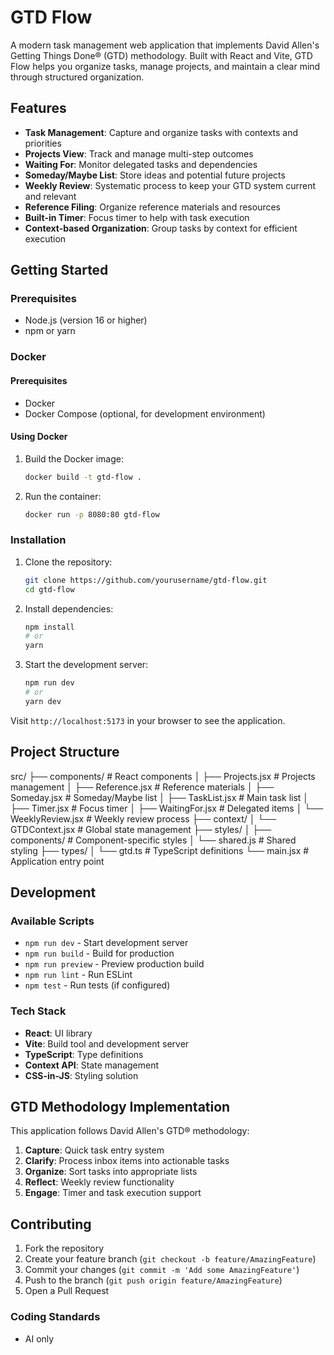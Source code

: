 # GTD Flow

A modern task management web application that implements David Allen's Getting Things Done® (GTD) methodology. Built with React and Vite, GTD Flow helps you organize tasks, manage projects, and maintain a clear mind through structured organization.

## Features

- **Task Management**: Capture and organize tasks with contexts and priorities
- **Projects View**: Track and manage multi-step outcomes
- **Waiting For**: Monitor delegated tasks and dependencies
- **Someday/Maybe List**: Store ideas and potential future projects
- **Weekly Review**: Systematic process to keep your GTD system current and relevant
- **Reference Filing**: Organize reference materials and resources
- **Built-in Timer**: Focus timer to help with task execution
- **Context-based Organization**: Group tasks by context for efficient execution

## Getting Started

### Prerequisites

- Node.js (version 16 or higher)
- npm or yarn

### Docker

#### Prerequisites
- Docker
- Docker Compose (optional, for development environment)

#### Using Docker

1. Build the Docker image:
    ```bash
    docker build -t gtd-flow .
    ```

2. Run the container:
    ```bash
    docker run -p 8080:80 gtd-flow
    ```

### Installation

1. Clone the repository:
    ```bash
    git clone https://github.com/yourusername/gtd-flow.git
    cd gtd-flow
    ```

2. Install dependencies:
    ```bash
    npm install
    # or
    yarn
    ```

3. Start the development server:
    ```bash
    npm run dev
    # or
    yarn dev
    ```

Visit `http://localhost:5173` in your browser to see the application.

## Project Structure

src/
├── components/ # React components
│ ├── Projects.jsx # Projects management
│ ├── Reference.jsx # Reference materials
│ ├── Someday.jsx # Someday/Maybe list
│ ├── TaskList.jsx # Main task list
│ ├── Timer.jsx # Focus timer
│ ├── WaitingFor.jsx # Delegated items
│ └── WeeklyReview.jsx # Weekly review process
├── context/
│ └── GTDContext.jsx # Global state management
├── styles/
│ ├── components/ # Component-specific styles
│ └── shared.js # Shared styling
├── types/
│ └── gtd.ts # TypeScript definitions
└── main.jsx # Application entry point


## Development

### Available Scripts

- `npm run dev` - Start development server
- `npm run build` - Build for production
- `npm run preview` - Preview production build
- `npm run lint` - Run ESLint
- `npm test` - Run tests (if configured)

### Tech Stack

- **React**: UI library
- **Vite**: Build tool and development server
- **TypeScript**: Type definitions
- **Context API**: State management
- **CSS-in-JS**: Styling solution

## GTD Methodology Implementation

This application follows David Allen's GTD® methodology:

1. **Capture**: Quick task entry system
2. **Clarify**: Process inbox items into actionable tasks
3. **Organize**: Sort tasks into appropriate lists
4. **Reflect**: Weekly review functionality
5. **Engage**: Timer and task execution support

## Contributing

1. Fork the repository
2. Create your feature branch (`git checkout -b feature/AmazingFeature`)
3. Commit your changes (`git commit -m 'Add some AmazingFeature'`)
4. Push to the branch (`git push origin feature/AmazingFeature`)
5. Open a Pull Request

### Coding Standards

- AI only
